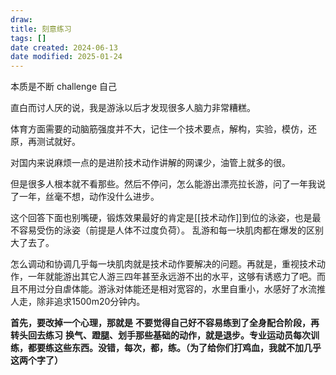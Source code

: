 ```yaml
---
draw:
title: 刻意练习
tags: []
date created: 2024-06-13
date modified: 2025-01-24
---
```


本质是不断 challenge 自己

直白而讨人厌的说，我是游泳以后才发现很多人脑力非常糟糕。

体育方面需要的动脑筋强度并不大，记住一个技术要点，解构，实验，模仿，还原，再测试就好。

对国内来说麻烦一点的是进阶技术动作讲解的网课少，油管上就多的很。

但是很多人根本就不看那些。然后不停问，怎么能游出漂亮拉长游，问了一年我说了一年，丝毫不想，动作没什么进步。

这个回答下面也别嘴硬，锻炼效果最好的肯定是[[技术动作]]到位的泳姿，也是最不容易受伤的泳姿（前提是人体不过度负荷）。
乱游和每一块肌肉都在爆发的区别大了去了。

怎么调动和协调几乎每一块肌肉就是技术动作要解决的问题。再就是，重视技术动作，一年就能游出其它人游三四年甚至永远游不出的水平，这够有诱惑力了吧。而且不用过分自虐体能。游泳对体能还是相对宽容的，水里自重小，水感好了水流推人走，除非追求1500m20分钟内。

**首先，要改掉一个心理，那就是** **不要觉得自己好不容易练到了全身配合阶段，再转头回去练习** **换气、蹬腿、划手那些基础的动作，就是退步。专业运动员每次训练，都要练这些东西。没错，每次，都，练。（为了给你们打鸡血，我就不加几乎这两个字了）**
